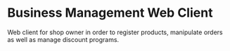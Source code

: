 # Business Management Web Client

Web client for shop owner in order to register products, manipulate orders as well as manage discount programs.
